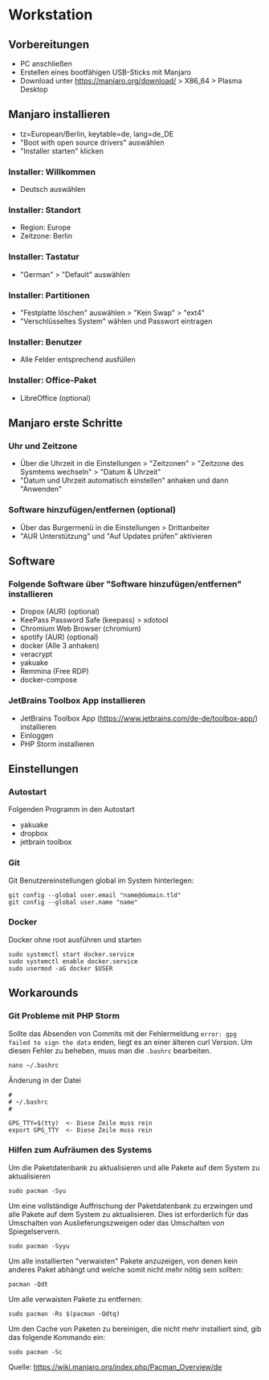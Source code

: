 # Workstation

## Vorbereitungen
- PC anschließen
- Erstellen eines bootfähigen USB-Sticks mit Manjaro
- Download unter https://manjaro.org/download/ > X86_64 > Plasma Desktop

## Manjaro installieren
- tz=European/Berlin, keytable=de, lang=de_DE
- "Boot with open source drivers" auswählen
- "Installer starten" klicken

### Installer: Willkommen
- Deutsch auswählen

### Installer: Standort
- Region: Europe
- Zeitzone: Berlin

### Installer: Tastatur
- "German" > "Default" auswählen

### Installer: Partitionen
- "Festplatte löschen" auswählen > "Kein Swap" > "ext4"
- "Verschlüsseltes System" wählen und Passwort eintragen

### Installer: Benutzer
- Alle Felder entsprechend ausfüllen

### Installer: Office-Paket
- LibreOffice (optional)

## Manjaro erste Schritte

### Uhr und Zeitzone

- Über die Uhrzeit in die Einstellungen > "Zeitzonen" > "Zeitzone des Sysmtems wechseln" > "Datum & Uhrzeit"
- "Datum und Uhrzeit automatisch einstellen" anhaken und dann "Anwenden" 

### Software hinzufügen/entfernen  (optional)

- Über das Burgermenü in die Einstellungen > Drittanbeiter
- "AUR Unterstützung" und "Auf Updates prüfen" aktivieren

## Software

### Folgende Software über "Software hinzufügen/entfernen" installieren

- Dropox (AUR) (optional)
- KeePass Password Safe (keepass) > xdotool
- Chromium Web Browser (chromium)
- spotify (AUR) (optional)
- docker (Alle 3 anhaken)
- veracrypt
- yakuake
- Remmina (Free RDP)
- docker-compose

### JetBrains Toolbox App installieren

- JetBrains Toolbox App (https://www.jetbrains.com/de-de/toolbox-app/) installieren
- Einloggen
- PHP Storm installieren

## Einstellungen

### Autostart

Folgenden Programm in den Autostart 

- yakuake
- dropbox
- jetbrain toolbox

### Git

Git Benutzereinstellungen global im System hinterlegen:

    git config --global user.email "name@domain.tld"
    git config --global user.name "name"

### Docker

Docker ohne root ausführen und starten

    sudo systemctl start docker.service
    sudo systemctl enable docker.service
    sudo usermod -aG docker $USER


## Workarounds

### Git Probleme mit PHP Storm

Sollte das Absenden von Commits mit der Fehlermeldung `error: gpg failed to sign the data` enden, liegt es an einer älteren curl Version. Um diesen Fehler zu beheben, muss man die `.bashrc` bearbeiten.

    nano ~/.bashrc

Änderung in der Datei


    #
    # ~/.bashrc
    #
    
    GPG_TTY=$(tty)  <- Diese Zeile muss rein
    export GPG_TTY  <- Diese Zeile muss rein


### Hilfen zum Aufräumen des Systems

Um die Paketdatenbank zu aktualisieren und alle Pakete auf dem System zu aktualisieren

    sudo pacman -Syu

Um eine vollständige Auffrischung der Paketdatenbank zu erzwingen und alle Pakete auf dem System zu aktualisieren. Dies ist erforderlich für das Umschalten von Auslieferungszweigen oder das Umschalten von Spiegelservern.

    sudo pacman -Syyu

Um alle installierten "verwaisten" Pakete anzuzeigen, von denen kein anderes Paket abhängt und welche somit nicht mehr nötig sein sollten:

    pacman -Qdt

Um alle verwaisten Pakete zu entfernen:

    sudo pacman -Rs $(pacman -Qdtq)

Um den Cache von Paketen zu bereinigen, die nicht mehr installiert sind, gib das folgende Kommando ein:

    sudo pacman -Sc


Quelle: https://wiki.manjaro.org/index.php/Pacman_Overview/de